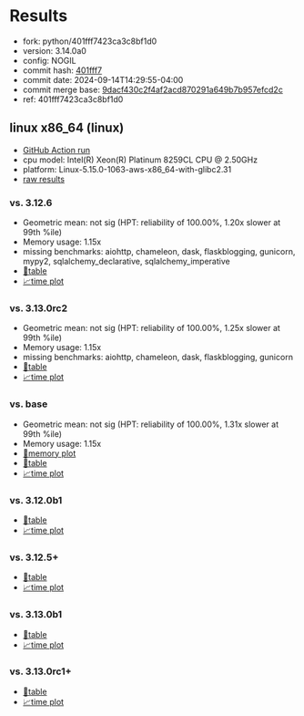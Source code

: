 # Results

- fork: python/401fff7423ca3c8bf1d0
- version: 3.14.0a0
- config: NOGIL
- commit hash: [401fff7](https://github.com/python/cpython/commit/401fff7)
- commit date: 2024-09-14T14:29:55-04:00
- commit merge base: [9dacf430c2f4af2acd870291a649b7b957efcd2c](https://github.com/python/cpython/commit/9dacf430c2f4af2acd870291a649b7b957efcd2c)
- ref: 401fff7423ca3c8bf1d0

## linux x86_64 (linux)

- [GitHub Action run](https://github.com/facebookexperimental/free-threading-benchmarking/actions/runs/10866519867)
- cpu model: Intel(R) Xeon(R) Platinum 8259CL CPU @ 2.50GHz
- platform: Linux-5.15.0-1063-aws-x86_64-with-glibc2.31
- [raw results](bm-20240914-linux-x86_64-python-401fff7423ca3c8bf1d0-3.14.0a0-401fff7.json)

### vs. 3.12.6

- Geometric mean: not sig (HPT: reliability of 100.00%, 1.20x slower at 99th %ile)
- Memory usage: 1.15x
- missing benchmarks: aiohttp, chameleon, dask, flaskblogging, gunicorn, mypy2, sqlalchemy_declarative, sqlalchemy_imperative
- [📄table](bm-20240914-linux-x86_64-python-401fff7423ca3c8bf1d0-3.14.0a0-401fff7-vs-3.12.6.md)
- [📈time plot](bm-20240914-linux-x86_64-python-401fff7423ca3c8bf1d0-3.14.0a0-401fff7-vs-3.12.6.svg)

### vs. 3.13.0rc2

- Geometric mean: not sig (HPT: reliability of 100.00%, 1.25x slower at 99th %ile)
- Memory usage: 1.15x
- missing benchmarks: aiohttp, chameleon, dask, flaskblogging, gunicorn
- [📄table](bm-20240914-linux-x86_64-python-401fff7423ca3c8bf1d0-3.14.0a0-401fff7-vs-3.13.0rc2.md)
- [📈time plot](bm-20240914-linux-x86_64-python-401fff7423ca3c8bf1d0-3.14.0a0-401fff7-vs-3.13.0rc2.svg)

### vs. base

- Geometric mean: not sig (HPT: reliability of 100.00%, 1.31x slower at 99th %ile)
- Memory usage: 1.15x
- [🧠memory plot](bm-20240914-linux-x86_64-python-401fff7423ca3c8bf1d0-3.14.0a0-401fff7-vs-base-mem.svg)
- [📄table](bm-20240914-linux-x86_64-python-401fff7423ca3c8bf1d0-3.14.0a0-401fff7-vs-base.md)
- [📈time plot](bm-20240914-linux-x86_64-python-401fff7423ca3c8bf1d0-3.14.0a0-401fff7-vs-base.svg)

### vs. 3.12.0b1

- [📄table](bm-20240914-linux-x86_64-python-401fff7423ca3c8bf1d0-3.14.0a0-401fff7-vs-3.12.0b1.md)
- [📈time plot](bm-20240914-linux-x86_64-python-401fff7423ca3c8bf1d0-3.14.0a0-401fff7-vs-3.12.0b1.svg)

### vs. 3.12.5+

- [📄table](bm-20240914-linux-x86_64-python-401fff7423ca3c8bf1d0-3.14.0a0-401fff7-vs-3.12.5%2B.md)
- [📈time plot](bm-20240914-linux-x86_64-python-401fff7423ca3c8bf1d0-3.14.0a0-401fff7-vs-3.12.5%2B.svg)

### vs. 3.13.0b1

- [📄table](bm-20240914-linux-x86_64-python-401fff7423ca3c8bf1d0-3.14.0a0-401fff7-vs-3.13.0b1.md)
- [📈time plot](bm-20240914-linux-x86_64-python-401fff7423ca3c8bf1d0-3.14.0a0-401fff7-vs-3.13.0b1.svg)

### vs. 3.13.0rc1+

- [📄table](bm-20240914-linux-x86_64-python-401fff7423ca3c8bf1d0-3.14.0a0-401fff7-vs-3.13.0rc1%2B.md)
- [📈time plot](bm-20240914-linux-x86_64-python-401fff7423ca3c8bf1d0-3.14.0a0-401fff7-vs-3.13.0rc1%2B.svg)

